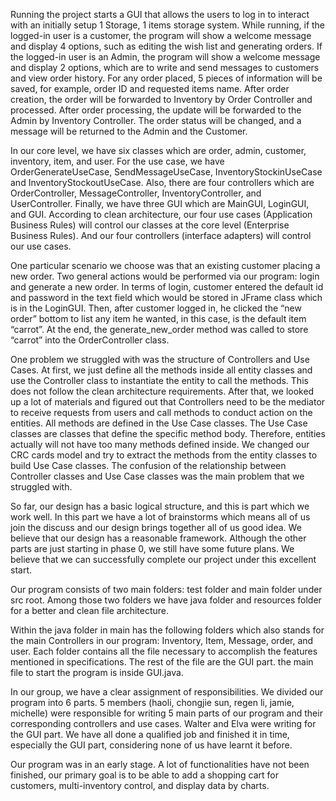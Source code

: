 Running the project starts a GUI that allows the users to log in to interact with an initially setup 1 Storage, 1 items storage system. While running, if the logged-in user is a customer, the program will show a welcome message and display 4 options, such as editing the wish list and generating orders. If the logged-in user is an Admin, the program will show a welcome message and display 2 options, which are to write and send messages to customers and view order history. For any order placed, 5 pieces of information will be saved, for example, order ID and requested items name. After order creation, the order will be forwarded to Inventory by Order Controller and processed. After order processing, the update will be forwarded to the Admin by Inventory Controller. The order status will be changed, and a message will be returned to the Admin and the Customer.


In our core level, we have six classes which are order, admin, customer, inventory, item, and user. For the use case, we have OrderGenerateUseCase, SendMessageUseCase, InventoryStockinUseCase and InventoryStockoutUseCase. Also, there are four controllers which are OrderController, MessageController, InventoryController, and UserController. Finally, we have three GUI which are MainGUI, LoginGUI, and GUI. According to clean architecture, our four use cases (Application Business Rules) will control our classes at the core level (Enterprise Business Rules). And our four controllers (interface adapters) will control our use cases.


One particular scenario we choose was that an existing customer placing a new order. Two general actions would be performed via our program: login and generate a new order. In terms of login, customer entered the default id and password in the text field which would be stored in JFrame class which is in the LoginGUI. Then, after customer logged in, he clicked the “new order” bottom to list any item he wanted, in this case, is the default item “carrot”. At the end, the generate_new_order method was called to store “carrot” into the OrderController class. 


One problem we struggled with was the structure of Controllers and Use Cases. At first, we just define all the methods inside all entity classes and use the Controller class to instantiate the entity to call the methods. This does not follow the clean architecture requirements. After that, we looked up a lot of materials and figured out that Controllers need to be the mediator to receive requests from users and call methods to conduct action on the entities. All methods are defined in the Use Case classes. The Use Case classes are classes that define the specific method body. Therefore, entities actually will not have too many methods defined inside. We changed our CRC cards model and try to extract the methods from the entity classes to build Use Case classes. The confusion of the relationship between Controller classes and Use Case classes was the main problem that we struggled with.


So far, our design has a basic logical structure, and this is part which we work well. In this part we have a lot of brainstorms which means all of us join the discuss and our design brings together all of us good idea. We believe that our design has a reasonable framework. Although the other parts are just starting in phase 0, we still have some future plans. We believe that we can successfully complete our project under this excellent start.


Our program consists of two main folders: test folder and main folder under src root. Among those two folders we have java folder and resources folder for a better and clean file architecture.


Within the java folder in main has the following folders which also stands for the main Controllers in our program: Inventory, Item, Message, order, and user. Each folder contains all the file necessary to accomplish the features mentioned in specifications. The rest of the file are the GUI part. the main file to start the program is inside GUI.java.


In our group, we have a clear assignment of responsibilities. We divided our program into 6 parts. 5 members (haoli, chongjie sun, regen li, jamie, michelle) were responsible for writing 5 main parts of our program and their corresponding  controllers and use cases. Walter and Elva were writing for the GUI part. We have all done a qualified job and finished it in time, especially the GUI part, considering none of us have learnt it before.


Our program was in an early stage. A lot of functionalities have not been finished, our primary goal is to be able to add a shopping cart for customers, multi-inventory control, and display data by charts.

